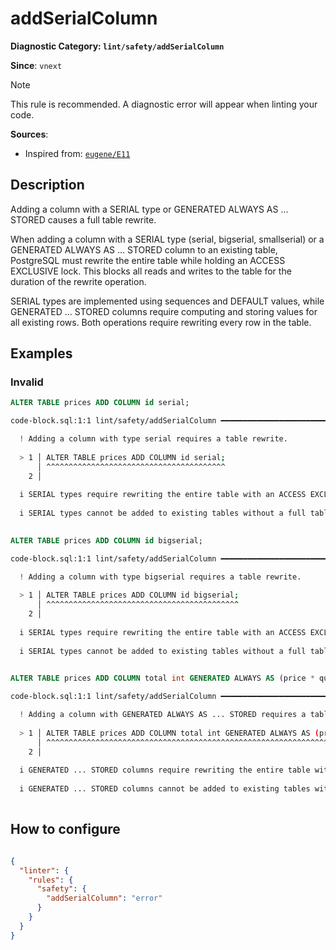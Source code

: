 # addSerialColumn
**Diagnostic Category: `lint/safety/addSerialColumn`**

**Since**: `vnext`

> [!NOTE]
> This rule is recommended. A diagnostic error will appear when linting your code.

**Sources**: 
- Inspired from: <a href="https://kaveland.no/eugene/hints/E11/index.html" target="_blank"><code>eugene/E11</code></a>

## Description
Adding a column with a SERIAL type or GENERATED ALWAYS AS ... STORED causes a full table rewrite.

When adding a column with a SERIAL type (serial, bigserial, smallserial) or a GENERATED ALWAYS AS ... STORED column
to an existing table, PostgreSQL must rewrite the entire table while holding an ACCESS EXCLUSIVE lock.
This blocks all reads and writes to the table for the duration of the rewrite operation.

SERIAL types are implemented using sequences and DEFAULT values, while GENERATED ... STORED columns require
computing and storing values for all existing rows. Both operations require rewriting every row in the table.

## Examples

### Invalid

```sql
ALTER TABLE prices ADD COLUMN id serial;
```

```sh
code-block.sql:1:1 lint/safety/addSerialColumn ━━━━━━━━━━━━━━━━━━━━━━━━━━━━━━━━━━━━━━━━━━━━━━━━━━━━━

  ! Adding a column with type serial requires a table rewrite.
  
  > 1 │ ALTER TABLE prices ADD COLUMN id serial;
      │ ^^^^^^^^^^^^^^^^^^^^^^^^^^^^^^^^^^^^^^^^
    2 │ 
  
  i SERIAL types require rewriting the entire table with an ACCESS EXCLUSIVE lock, blocking all reads and writes.
  
  i SERIAL types cannot be added to existing tables without a full table rewrite. Consider using a non-serial type with a sequence instead.
  

```

```sql
ALTER TABLE prices ADD COLUMN id bigserial;
```

```sh
code-block.sql:1:1 lint/safety/addSerialColumn ━━━━━━━━━━━━━━━━━━━━━━━━━━━━━━━━━━━━━━━━━━━━━━━━━━━━━

  ! Adding a column with type bigserial requires a table rewrite.
  
  > 1 │ ALTER TABLE prices ADD COLUMN id bigserial;
      │ ^^^^^^^^^^^^^^^^^^^^^^^^^^^^^^^^^^^^^^^^^^^
    2 │ 
  
  i SERIAL types require rewriting the entire table with an ACCESS EXCLUSIVE lock, blocking all reads and writes.
  
  i SERIAL types cannot be added to existing tables without a full table rewrite. Consider using a non-serial type with a sequence instead.
  

```

```sql
ALTER TABLE prices ADD COLUMN total int GENERATED ALWAYS AS (price * quantity) STORED;
```

```sh
code-block.sql:1:1 lint/safety/addSerialColumn ━━━━━━━━━━━━━━━━━━━━━━━━━━━━━━━━━━━━━━━━━━━━━━━━━━━━━

  ! Adding a column with GENERATED ALWAYS AS ... STORED requires a table rewrite.
  
  > 1 │ ALTER TABLE prices ADD COLUMN total int GENERATED ALWAYS AS (price * quantity) STORED;
      │ ^^^^^^^^^^^^^^^^^^^^^^^^^^^^^^^^^^^^^^^^^^^^^^^^^^^^^^^^^^^^^^^^^^^^^^^^^^^^^^^^^^^^^^
    2 │ 
  
  i GENERATED ... STORED columns require rewriting the entire table with an ACCESS EXCLUSIVE lock, blocking all reads and writes.
  
  i GENERATED ... STORED columns cannot be added to existing tables without a full table rewrite.
  

```

## How to configure
```json

{
  "linter": {
    "rules": {
      "safety": {
        "addSerialColumn": "error"
      }
    }
  }
}

```
